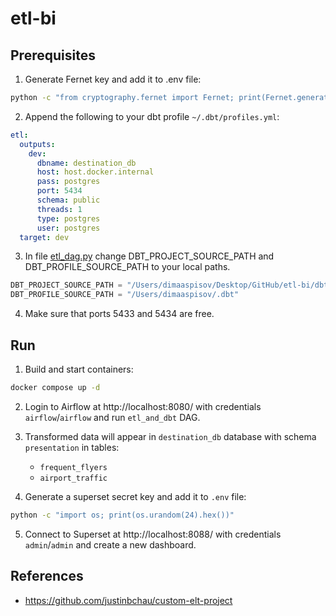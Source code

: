 # etl-bi

## Prerequisites

1. Generate Fernet key and add it to .env file:
```bash
python -c "from cryptography.fernet import Fernet; print(Fernet.generate_key().decode())"
```

2. Append the following to your dbt profile `~/.dbt/profiles.yml`:
```yml
etl:
  outputs:
    dev:
      dbname: destination_db
      host: host.docker.internal
      pass: postgres
      port: 5434
      schema: public
      threads: 1
      type: postgres
      user: postgres
  target: dev
```

3. In file [etl_dag.py](airflow/dags/etl_dag.py) change DBT_PROJECT_SOURCE_PATH and DBT_PROFILE_SOURCE_PATH to your local paths.
```python
DBT_PROJECT_SOURCE_PATH = "/Users/dimaaspisov/Desktop/GitHub/etl-bi/dbt/etl"
DBT_PROFILE_SOURCE_PATH = "/Users/dimaaspisov/.dbt"
```

4. Make sure that ports 5433 and 5434 are free.

## Run

1. Build and start containers:
```bash 
docker compose up -d
```

2. Login to Airflow at http://localhost:8080/ with credentials `airflow`/`airflow` and run `etl_and_dbt` DAG.

3. Transformed data will appear in `destination_db` database with schema `presentation` in tables:
    - `frequent_flyers`
    - `airport_traffic`

4. Generate a superset secret key and add it to `.env` file:
```bash
python -c "import os; print(os.urandom(24).hex())"
```

5. Connect to Superset at http://localhost:8088/ with credentials `admin`/`admin` and create a new dashboard.


## References

- https://github.com/justinbchau/custom-elt-project